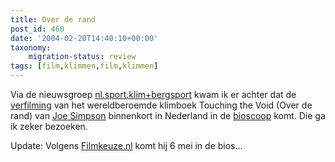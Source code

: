 ```yaml
---
title: Over de rand
post_id: 460
date: '2004-02-20T14:40:10+00:00'
taxonomy:
    migration-status: review
tags: [film,klimmen,film,klimmen]
---
```

Via de nieuwsgroep [nl.sport.klim+bergsport](news:nl.sport.klim+bergsport) kwam ik er achter dat de [verfilming](http://www.imdb.com/title/tt0379557/) van het wereldberoemde klimboek Touching the Void (Over de rand) van [Joe Simpson](http://www.noordinaryjoe.co.uk/) binnenkort in Nederland in de [bioscoop](http://www.biosagenda.nl/index.php?action=film&filmID=8856) komt. Die ga ik zeker bezoeken.

Update: Volgens [Filmkeuze.nl](http://www.filmkeuze.nl/) komt hij 6 mei in de bios…